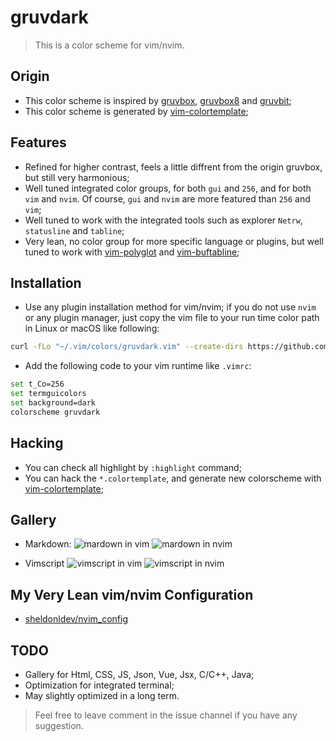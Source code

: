 # gruvdark

> This is a color scheme for vim/nvim.

## Origin

- This color scheme is inspired by [gruvbox](https://github.com/morhetz/gruvbox), [gruvbox8](https://github.com/lifepillar/vim-gruvbox8) and [gruvbit](https://github.com/habamax/vim-gruvbit);
- This color scheme is generated by [vim-colortemplate](https://github.com/lifepillar/vim-colortemplate);

## Features

- Refined for higher contrast, feels a little diffrent from the origin gruvbox, but still very harmonious;
- Well tuned integrated color groups, for both `gui` and `256`, and for both `vim` and `nvim`. Of course, `gui` and `nvim` are more featured than `256` and `vim`;
- Well tuned to work with the integrated tools such as explorer `Netrw`, `statusline` and `tabline`;
- Very lean, no color group for more specific language or plugins, but well tuned to work with [vim-polyglot](https://github.com/sheerun/vim-polyglot) and [vim-buftabline](https://github.com/ap/vim-buftabline);

## Installation

- Use any plugin installation method for vim/nvim; if you do not use `nvim` or any plugin manager, just copy the vim file to your run time color path in Linux or macOS like following:

```bash
curl -fLo "~/.vim/colors/gruvdark.vim" --create-dirs https://github.com/sheldonldev/vim-gruvdark/colors/gruvdark.vim
```

- Add the following code to your vim runtime like `.vimrc`:

```bash
set t_Co=256
set termguicolors
set background=dark
colorscheme gruvdark
```

## Hacking

- You can check all highlight by `:highlight` command;
- You can hack the `*.colortemplate`, and generate new colorscheme with [vim-colortemplate](https://github.com/lifepillar/vim-colortemplate);

## Gallery

- Markdown:
  ![mardown in vim](https://cdn.sheldonl.dev/vim-gruvdark/markdown-vim.webp)
  ![mardown in nvim](https://cdn.sheldonl.dev/vim-gruvdark/markdown-nvim.webp)

- Vimscript
  ![vimscript in vim](https://cdn.sheldonl.dev/vim-gruvdark/vimscript-vim.webp)
  ![vimscript in nvim](https://cdn.sheldonl.dev/vim-gruvdark/vimscript-nvim.webp)

## My Very Lean vim/nvim Configuration

- [sheldonldev/nvim_config](https://github.com/sheldonldev/nvim_config)

## TODO

- Gallery for Html, CSS, JS, Json, Vue, Jsx, C/C++, Java;
- Optimization for integrated terminal;
- May slightly optimized in a long term.

> Feel free to leave comment in the issue channel if you have any suggestion.
